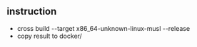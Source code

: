 ## instruction
- cross build --target x86_64-unknown-linux-musl --release
- copy result to docker/




